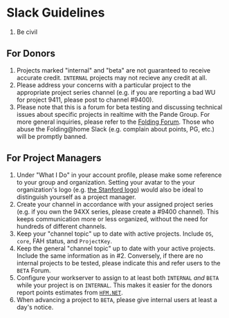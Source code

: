 Slack Guidelines
================

 1. Be civil

For Donors
----------

 1. Projects marked "internal" and "beta" are not guaranteed to receive accurate credit. `INTERNAL` projects may not recieve any credit at all.
 1. Please address your concerns with a particular project to the appropriate project series channel (e.g. if you are reporting a bad WU for project 9411, please post to channel #9400).
 1. Please note that this is a forum for beta testing and discussing technical issues about specific projects in realtime with the Pande Group. For more general inquiries, please refer to the [Folding Forum](https://foldingforum.org/). Those who abuse the Folding@home Slack (e.g. complain about points, PG, etc.) will be promptly banned.


For Project Managers
--------------------

 1. Under "What I Do" in your account profile, please make some reference to your group and organization. Setting your avatar to the your organization's logo (e.g. [the Stanford logo](http://logonoid.com/images/stanford-university-logo.png)) would also be ideal to distinguish yourself as a project manager.
 1. Create your channel in accordance with your assigned project series (e.g. if you own the 94XX series, please create a #9400 channel). This keeps communication more or less organized, without the need for hundreds of different channels.
 1. Keep your "channel topic" up to date with active projects. Include
    `OS`, `core`, FAH status, and `ProjectKey`.
 1. Keep the general "channel topic" up to date with your 
    active projects. Include the same information as in #2. Conversely, if there are no internal projects to be tested, please indicate this and refer users to the `BETA` Forum.
 1. Configure your workserver to assign to at least both `INTERNAL` _and_ `BETA` while your project is on `INTERNAL`. This makes it easier for the donors report points estimates from [`HFM.NET`](https://code.google.com/archive/p/hfm-net/).
 1. When advancing a project to `BETA`, please give internal users at least a day's notice.
